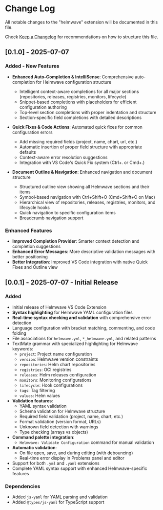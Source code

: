 # Change Log

All notable changes to the "helmwave" extension will be documented in this file.

Check [Keep a Changelog](http://keepachangelog.com/) for recommendations on how to structure this file.

## [0.1.0] - 2025-07-07

### Added - New Features

- **Enhanced Auto-Completion & IntelliSense**: Comprehensive auto-completion for Helmwave configuration structure
  - Intelligent context-aware completions for all major sections (repositories, releases, registries, monitors, lifecycle)
  - Snippet-based completions with placeholders for efficient configuration authoring
  - Top-level section completions with proper indentation and structure
  - Section-specific field completions with detailed descriptions

- **Quick Fixes & Code Actions**: Automated quick fixes for common configuration errors
  - Add missing required fields (project, name, chart, url, etc.)
  - Automatic insertion of proper field structure with appropriate defaults
  - Context-aware error resolution suggestions
  - Integration with VS Code's Quick Fix system (Ctrl+. or Cmd+.)

- **Document Outline & Navigation**: Enhanced navigation and document structure
  - Structured outline view showing all Helmwave sections and their items
  - Symbol-based navigation with Ctrl+Shift+O (Cmd+Shift+O on Mac)
  - Hierarchical view of repositories, releases, registries, monitors, and lifecycle hooks
  - Quick navigation to specific configuration items
  - Breadcrumb navigation support

### Enhanced Features

- **Improved Completion Provider**: Smarter context detection and completion suggestions
- **Enhanced Error Messages**: More descriptive validation messages with better positioning
- **Better Integration**: Improved VS Code integration with native Quick Fixes and Outline view

## [0.0.1] - 2025-07-07 - Initial Release

### Added
- Initial release of Helmwave VS Code Extension
- **Syntax highlighting** for Helmwave YAML configuration files
- **Real-time syntax checking and validation** with comprehensive error detection
- Language configuration with bracket matching, commenting, and code folding
- File associations for `helmwave.yml`, `*_helmwave.yml`, and related patterns
- TextMate grammar with specialized highlighting for Helmwave keywords:
  - `project`: Project name configuration  
  - `version`: Helmwave version constraints
  - `repositories`: Helm chart repositories
  - `registries`: OCI registries
  - `releases`: Helm releases configuration
  - `monitors`: Monitoring configurations
  - `lifecycle`: Hook configurations
  - `tags`: Tag filtering
  - `values`: Helm values
- **Validation features**:
  - YAML syntax validation
  - Schema validation for Helmwave structure
  - Required field validation (project, name, chart, etc.)
  - Format validation (version format, URLs)
  - Unknown field detection with warnings
  - Type checking (arrays vs objects)
- **Command palette integration**:
  - `Helmwave: Validate Configuration` command for manual validation
- **Automatic validation**:
  - On file open, save, and during editing (with debouncing)
  - Real-time error display in Problems panel and editor
- Support for both `.yml` and `.yaml` extensions
- Complete YAML syntax support with enhanced Helmwave-specific features

### Dependencies
- Added `js-yaml` for YAML parsing and validation
- Added `@types/js-yaml` for TypeScript support